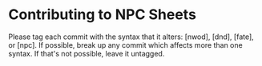 # Contributing to NPC Sheets

Please tag each commit with the syntax that it alters: [nwod], [dnd], [fate], or [npc]. If possible, break up any commit which affects more than one syntax. If that's not possible, leave it untagged.
